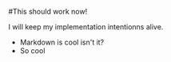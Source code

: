 #This should work now!

I will keep my implementation intentionns alive.

* Markdown is cool isn't it?
* So cool
